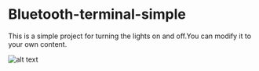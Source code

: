 # Bluetooth-terminal-simple

This is a simple project for turning the lights on and off.You can modify it to your own content.




![alt text](https://drive.google.com/file/d/1LPoucr9_-Z3lKWDhjCXqEcFX5NO5RdqF/view?usp=sharing)
